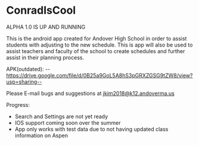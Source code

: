 # ConradIsCool

ALPHA 1.0 IS UP AND RUNNING

This is the android app created for Andover High School in order to assist students with adjusting to the new schedule. This is app will also be used to assist teachers and faculty of the school to create schedules and further assist in their planning process.

APK(outdated): --https://drive.google.com/file/d/0B25a9GoL5A8hS3pGRXZGSG9tZW8/view?usp=sharing--

Please E-mail bugs and suggestions at jkim2018@k12.andoverma.us


Progress:
- Search and Settings are not yet ready
- IOS support coming soon over the summer
- App only works with test data due to not having updated class information on Aspen